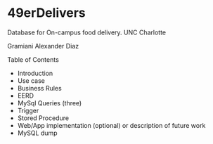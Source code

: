 # 49erDelivers
Database for On-campus food delivery. UNC Charlotte

Gramiani Alexander Diaz

Table of Contents
* Introduction
* Use case
* Business Rules
* EERD
* MySql Queries (three)
* Trigger
* Stored Procedure
* Web/App implementation (optional) or description of future work
* MySQL dump
